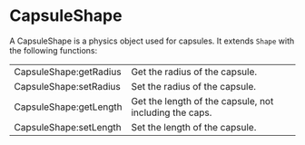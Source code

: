 <!--
category: reference
-->

CapsuleShape
===

A CapsuleShape is a physics object used for capsules.  It extends `Shape` with the following
functions:

<table>
<tr>
  <td class="pre">CapsuleShape:getRadius</td>
  <td>Get the radius of the capsule.</td>
</tr>

<tr>
  <td class="pre">CapsuleShape:setRadius</td>
  <td>Set the radius of the capsule.</td>
</tr>

<tr>
  <td class="pre">CapsuleShape:getLength</td>
  <td>Get the length of the capsule, not including the caps.</td>
</tr>

<tr>
  <td class="pre">CapsuleShape:setLength</td>
  <td>Set the length of the capsule.</td>
</tr>
</table>

